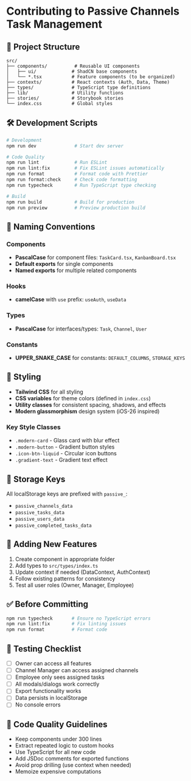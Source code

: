 # Contributing to Passive Channels Task Management

## 📁 Project Structure

```
src/
├── components/          # Reusable UI components
│   ├── ui/             # ShadCN base components
│   └── *.tsx           # Feature components (to be organized)
├── contexts/           # React contexts (Auth, Data, Theme)
├── types/              # TypeScript type definitions
├── lib/                # Utility functions
├── stories/            # Storybook stories
└── index.css           # Global styles
```

## 🛠️ Development Scripts

```bash
# Development
npm run dev              # Start dev server

# Code Quality
npm run lint             # Run ESLint
npm run lint:fix         # Fix ESLint issues automatically
npm run format           # Format code with Prettier
npm run format:check     # Check code formatting
npm run typecheck        # Run TypeScript type checking

# Build
npm run build            # Build for production
npm run preview          # Preview production build
```

## 📝 Naming Conventions

### Components
- **PascalCase** for component files: `TaskCard.tsx`, `KanbanBoard.tsx`
- **Default exports** for single components
- **Named exports** for multiple related components

### Hooks
- **camelCase** with `use` prefix: `useAuth`, `useData`

### Types
- **PascalCase** for interfaces/types: `Task`, `Channel`, `User`

### Constants
- **UPPER_SNAKE_CASE** for constants: `DEFAULT_COLUMNS`, `STORAGE_KEYS`

## 🎨 Styling

- **Tailwind CSS** for all styling
- **CSS variables** for theme colors (defined in `index.css`)
- **Utility classes** for consistent spacing, shadows, and effects
- **Modern glassmorphism** design system (iOS-26 inspired)

### Key Style Classes
- `.modern-card` - Glass card with blur effect
- `.modern-button` - Gradient button styles
- `.icon-btn-liquid` - Circular icon buttons
- `.gradient-text` - Gradient text effect

## 🔑 Storage Keys

All localStorage keys are prefixed with `passive_`:
- `passive_channels_data`
- `passive_tasks_data`
- `passive_users_data`
- `passive_completed_tasks_data`

## 🚀 Adding New Features

1. Create component in appropriate folder
2. Add types to `src/types/index.ts`
3. Update context if needed (DataContext, AuthContext)
4. Follow existing patterns for consistency
5. Test all user roles (Owner, Manager, Employee)

## ✅ Before Committing

```bash
npm run typecheck       # Ensure no TypeScript errors
npm run lint:fix        # Fix linting issues
npm run format          # Format code
```

## 🧪 Testing Checklist

- [ ] Owner can access all features
- [ ] Channel Manager can access assigned channels
- [ ] Employee only sees assigned tasks
- [ ] All modals/dialogs work correctly
- [ ] Export functionality works
- [ ] Data persists in localStorage
- [ ] No console errors

## 🎯 Code Quality Guidelines

- Keep components under 300 lines
- Extract repeated logic to custom hooks
- Use TypeScript for all new code
- Add JSDoc comments for exported functions
- Avoid prop drilling (use context when needed)
- Memoize expensive computations
